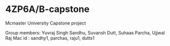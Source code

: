 # 4ZP6A/B-capstone
Mcmaster University Capstone project

Group members: Yuvraj Singh Sandhu, Suvansh Dutt, Suhaas Parcha, Ujjwal Raj
Mac id : sandhy1, parchas, raju1, dutts1


